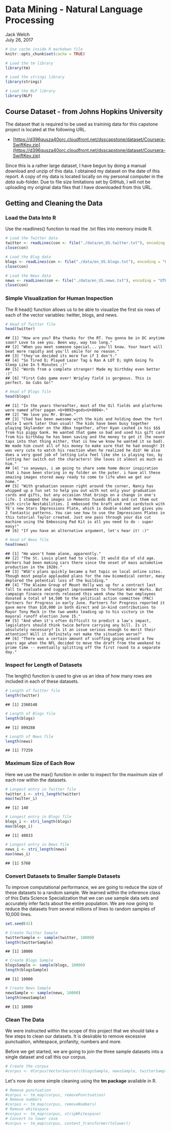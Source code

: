 # Data Mining - Natural Language Processing
Jack Welch  
July 26, 2017  


```r
# Use cache inside R markdown file
knitr::opts_chunk$set(cache = TRUE)

# Load the tm library
library(tm)

# Load the stringi library
library(stringi)

# Load the NLP library
library(NLP)
```

## Course Dataset - from Johns Hopkins University

The dataset that is required to be used as traininig data for this capstone project is located at the following URL.  

* [https://d396qusza40orc.cloudfront.net/dsscapstone/dataset/Coursera-SwiftKey.zip](https://d396qusza40orc.cloudfront.net/dsscapstone/dataset/Coursera-SwiftKey.zip)

Since this is a rather large dataset, I have begun by doing a manual download and unzip of this data.  I obtained my dataset on the date of this report.  A copy of my data is located locally on my personal computer in the *data* sub-folder.  Due to file size limitations set by GitHub, I will not be uploading my original data files that I have downloaded from this URL.

## Getting and Cleaning the Data

### Load the Data Into R

Use the readlines() function to read the .txt files into memory inside R.


```r
# Load the Twitter data
twitter <- readLines(con <- file("./data/en_US.twitter.txt"), encoding = "UTF-8", skipNul = TRUE)
close(con)

# Load the Blog data
blogs <- readLines(con <- file("./data/en_US.blogs.txt"), encoding = "UTF-8", skipNul = TRUE)
close(con)

# Load the News data
news <- readLines(con <- file("./data/en_US.news.txt"), encoding = "UTF-8", skipNul = TRUE)
close(con)
```

### Simple Visualization for Human Inspection

The R head() function allows us to be able to visualize the first six rows of each of the vector variables: twitter, blogs, and news.


```r
# Head of Twitter file
head(twitter)
```

```
## [1] "How are you? Btw thanks for the RT. You gonna be in DC anytime soon? Love to see you. Been way, way too long."  
## [2] "When you meet someone special... you'll know. Your heart will beat more rapidly and you'll smile for no reason."
## [3] "they've decided its more fun if I don't."                                                                       
## [4] "So Tired D; Played Lazer Tag & Ran A LOT D; Ughh Going To Sleep Like In 5 Minutes ;)"                           
## [5] "Words from a complete stranger! Made my birthday even better :)"                                                
## [6] "First Cubs game ever! Wrigley field is gorgeous. This is perfect. Go Cubs Go!"
```

```r
# Head of Blogs file
head(blogs)
```

```
## [1] "In the years thereafter, most of the Oil fields and platforms were named after pagan <U+0093>gods<U+0094>."                                                                                                                                                                                                                                                                                                                                                                                                                                                                                                                                                                                                                        
## [2] "We love you Mr. Brown."                                                                                                                                                                                                                                                                                                                                                                                                                                                                                                                                                                                                                                                                                              
## [3] "Chad has been awesome with the kids and holding down the fort while I work later than usual! The kids have been busy together playing Skylander on the XBox together, after Kyan cashed in his $$$ from his piggy bank. He wanted that game so bad and used his gift card from his birthday he has been saving and the money to get it (he never taps into that thing either, that is how we know he wanted it so bad). We made him count all of his money to make sure that he had enough! It was very cute to watch his reaction when he realized he did! He also does a very good job of letting Lola feel like she is playing too, by letting her switch out the characters! She loves it almost as much as him."
## [4] "so anyways, i am going to share some home decor inspiration that i have been storing in my folder on the puter. i have all these amazing images stored away ready to come to life when we get our home."                                                                                                                                                                                                                                                                                                                                                                                                                                                                                                             
## [5] "With graduation season right around the corner, Nancy has whipped up a fun set to help you out with not only your graduation cards and gifts, but any occasion that brings on a change in one's life. I stamped the images in Memento Tuxedo Black and cut them out with circle Nestabilities. I embossed the kraft and red cardstock with TE's new Stars Impressions Plate, which is double sided and gives you 2 fantastic patterns. You can see how to use the Impressions Plates in this tutorial Taylor created. Just one pass through your die cut machine using the Embossing Pad Kit is all you need to do - super easy!"                                                                                    
## [6] "If you have an alternative argument, let's hear it! :)"
```

```r
# Head of News file
head(news)
```

```
## [1] "He wasn't home alone, apparently."                                                                                                                                                                                                                                                                                                                                                                                                                                                                                 
## [2] "The St. Louis plant had to close. It would die of old age. Workers had been making cars there since the onset of mass automotive production in the 1920s."                                                                                                                                                                                                                                                                                                                                                         
## [3] "WSU's plans quickly became a hot topic on local online sites. Though most people applauded plans for the new biomedical center, many deplored the potential loss of the building."                                                                                                                                                                                                                                                                                                                                 
## [4] "The Alaimo Group of Mount Holly was up for a contract last fall to evaluate and suggest improvements to Trenton Water Works. But campaign finance records released this week show the two employees donated a total of $4,500 to the political action committee (PAC) Partners for Progress in early June. Partners for Progress reported it gave more than $10,000 in both direct and in-kind contributions to Mayor Tony Mack in the two weeks leading up to his victory in the mayoral runoff election June 15."
## [5] "And when it's often difficult to predict a law's impact, legislators should think twice before carrying any bill. Is it absolutely necessary? Is it an issue serious enough to merit their attention? Will it definitely not make the situation worse?"                                                                                                                                                                                                                                                            
## [6] "There was a certain amount of scoffing going around a few years ago when the NFL decided to move the draft from the weekend to prime time -- eventually splitting off the first round to a separate day."
```

### Inspect for Length of Datasets

The length() function is used to give us an idea of how many rows are included in each of these datasets.


```r
# Length of Twitter file
length(twitter)
```

```
## [1] 2360148
```

```r
# Length of Blogs file
length(blogs)
```

```
## [1] 899288
```

```r
# Length of News file
length(news)
```

```
## [1] 77259
```

### Maximum Size of Each Row

Here we use the max() function in order to inspect for the maximum size of each row within the datasets.


```r
# Longest entry in Twitter file
twitter_i <- stri_length(twitter)
max(twitter_i)
```

```
## [1] 140
```

```r
# Longest entry in Blogs file
blogs_i <- stri_length(blogs)
max(blogs_i)
```

```
## [1] 40833
```

```r
# Longest entry in News file
news_i <- stri_length(news)
max(news_i)
```

```
## [1] 5760
```

### Convert Datasets to Smaller Sample Datasets

To improve computational performance, we are going to reduce the size of these datasets to a random sample.  We learned within the inference class of this Data Science Specialization that we can use sample data sets and accurately infer facts about the entire population.  We are now going to reduce the datasets from several millions of lines to random samples of 10,000 lines.


```r
set.seed(42)

# Create Twitter Sample
twitterSample <- sample(twitter, 10000)
length(twitterSample)
```

```
## [1] 10000
```

```r
# Create Blogs Sample
blogsSample <- sample(blogs, 10000)
length(blogsSample)
```

```
## [1] 10000
```

```r
# Create News Sample
newsSample <- sample(news, 10000)
length(newsSample)
```

```
## [1] 10000
```

### Clean The Data

We were instructed within the scope of this project that we should take a few steps to clean our datasets.  It is desirable to remove excessive punctuation, whitespace, profanity, numbers and more.  












Before we get started, we are going to join the three sample datasets into a single dataset and call this our corpus.


```r
# Create the corpus
#corpus <- VCorpus(VectorSource(c(blogsSample, newsSample, twitterSample)))
```

Let's now do some simple cleaning using the **tm package** available in R.


```r
# Remove punctuation
#corpus <- tm_map(corpus, removePunctuation)
# Remove numbers
#corpus <- tm_map(corpus, removeNumbers)
# Remove whitespace
#corpus <- tm_map(corpus, stripWhitespace)
# Convert to lower case
#corpus <- tm_map(corpus, content_transformer(tolower))
```
